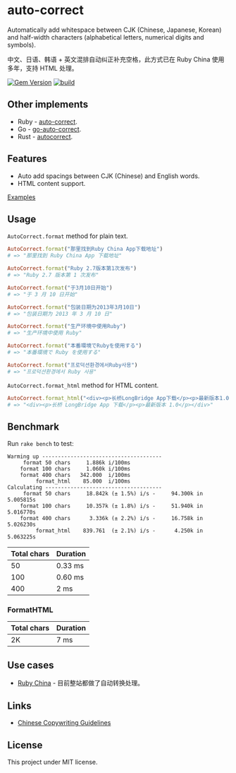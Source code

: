 # auto-correct

Automatically add whitespace between CJK (Chinese, Japanese, Korean) and half-width characters (alphabetical letters, numerical digits and symbols).

中文、日语、韩语 + 英文混排自动纠正补充空格，此方式已在 Ruby China 使用多年，支持 HTML 处理。

[![Gem Version](https://badge.fury.io/rb/auto-correct.svg)](https://rubygems.org/gems/auto-correct) [![build](https://github.com/huacnlee/auto-correct/workflows/build/badge.svg)](https://github.com/huacnlee/auto-correct/actions?query=workflow%3Abuild)

## Other implements

- Ruby - [auto-correct](https://github.com/huacnlee/auto-correct).
- Go - [go-auto-correct](https://github.com/huacnlee/go-auto-correct).
- Rust - [autocorrect](https://github.com/huacnlee/autocorrect).

## Features

- Auto add spacings between CJK (Chinese) and English words.
- HTML content support.

[Examples](https://github.com/huacnlee/auto-correct/blob/master/test/format_test.rb)

## Usage

`AutoCorrect.format` method for plain text.

```ruby
AutoCorrect.format("那里找到Ruby China App下载地址")
# => "那里找到 Ruby China App 下载地址"

AutoCorrect.format("Ruby 2.7版本第1次发布")
# => "Ruby 2.7 版本第 1 次发布"

AutoCorrect.format("于3月10日开始")
# => "于 3 月 10 日开始"

AutoCorrect.format("包装日期为2013年3月10日")
# => "包装日期为 2013 年 3 月 10 日"

AutoCorrect.format("生产环境中使用Ruby")
# => "生产环境中使用 Ruby"

AutoCorrect.format("本番環境でRubyを使用する")
# => "本番環境で Ruby を使用する"

AutoCorrect.format("프로덕션환경에서Ruby사용")
# => "프로덕션환경에서 Ruby 사용"
```

`AutoCorrect.format_html` method for HTML content.

```ruby
AutoCorrect.format_html("<div><p>长桥LongBridge App下载</p><p>最新版本1.0</p></div>")
# => "<div><p>长桥 LongBridge App 下载</p><p>最新版本 1.0</p></div>"
```

## Benchmark

Run `rake bench` to test:

```
Warming up --------------------------------------
     format 50 chars     1.886k i/100ms
    format 100 chars     1.060k i/100ms
    format 400 chars   342.000  i/100ms
         format_html    85.000  i/100ms
Calculating -------------------------------------
     format 50 chars     18.842k (± 1.5%) i/s -     94.300k in   5.005815s
    format 100 chars     10.357k (± 1.8%) i/s -     51.940k in   5.016770s
    format 400 chars      3.336k (± 2.2%) i/s -     16.758k in   5.026230s
         format_html    839.761  (± 2.1%) i/s -      4.250k in   5.063225s
```

| Total chars | Duration |
| ----------- | -------- |
| 50          | 0.33 ms  |
| 100         | 0.60 ms  |
| 400         | 2 ms     |

### FormatHTML

| Total chars | Duration |
| ----------- | -------- |
| 2K          | 7 ms     |

## Use cases

- [Ruby China](https://ruby-china.org) - 目前整站都做了自动转换处理。

## Links

- [Chinese Copywriting Guidelines](https://github.com/sparanoid/chinese-copywriting-guidelines)

## License

This project under MIT license.
